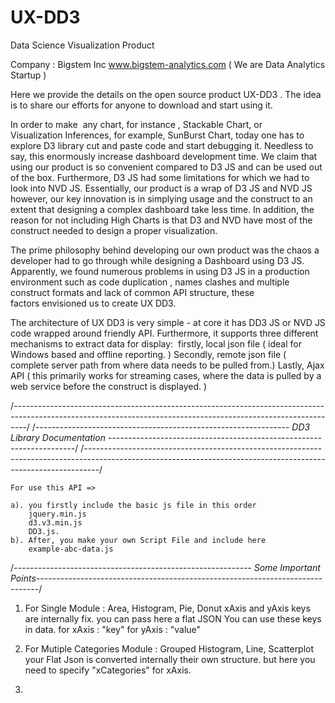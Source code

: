 # UX-DD3
Data Science Visualization Product

Company : Bigstem Inc www.bigstem-analytics.com ( We are Data Analytics Startup )

Here we provide the details on the open source product UX-DD3 . The idea is to share our efforts for anyone to download and start using it.

In order to make  any chart, for instance , Stackable Chart, or Visualization Inferences, for example, SunBurst Chart, today one has to explore D3 library cut and paste code and start debugging it. Needless to say, this enormously increase dashboard development time. We claim that using our product is so convenient compared to D3 JS and can be used out of the box. Furthermore, D3 JS had some limitations for which we had to look into NVD JS. Essentially, our product is a wrap of D3 JS and NVD JS however, our key innovation is in simplying usage and the construct to an extent that designing a complex dashboard take less time. In addition, the reason for not including High Charts is that D3 and NVD have most of the construct needed to design a proper visualization. 

The prime philosophy behind developing our own product was the chaos a developer had to go through while designing a Dashboard using D3 JS. Apparently, we found numerous problems in using D3 JS in a production environment such as code duplication , names clashes and multiple construct formats and lack of common API structure, these factors envisioned us to create UX DD3.

The architecture of UX DD3 is very simple - at core it has DD3 JS or NVD JS code wrapped around friendly API. Furthermore, it supports three different mechanisms to extract data for display: 
firstly, local json file ( ideal for Windows based and offline reporting. )
Secondly, remote json file ( complete server path from where data needs to be pulled from.)
Lastly, Ajax API ( this primarily works for streaming cases, where the data is pulled by a web service before the construct is displayed. ) 


/*---------------------------------------------------------------------------------------------------------------------------------------------------------------*/
/*--------------------------------------------------------------- DD3 Library Documentation ---------------------------------------------------------------------*/
/*---------------------------------------------------------------------------------------------------------------------------------------------------------------*/


	For use this API =>
	
	a). you firstly include the basic js file in this order
		jquery.min.js 
		d3.v3.min.js
		DD3.js.
	b). After, you make your own Script File and include here
		example-abc-data.js


/*----------------------------------------------------------- Some Important Points------------------------------------------------------------------------------*/
1. For Single Module :	Area, Histogram, Pie, Donut
	xAxis and yAxis keys are internally fix. you can pass here a flat JSON 
	You can use these keys in data.
	for xAxis	: "key"
	for yAxis	: "value"
	
2. For Mutiple Categories Module :	Grouped Histogram, Line, Scatterplot
	your Flat Json is converted internally their own structure.
	but here you need to specify "xCategories" for xAxis.
	
3. 
	
